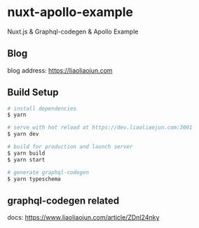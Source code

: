 # nuxt-apollo-example
Nuxt.js &amp; Graphql-codegen &amp; Apollo Example

## Blog
blog address: https://liaoliaojun.com

## Build Setup

``` bash
# install dependencies
$ yarn

# serve with hot reload at https://dev.liaoliaojun.com:3001
$ yarn dev

# build for production and launch server
$ yarn build
$ yarn start

# generate graphql-codegen
$ yarn typeschema
```

## graphql-codegen related
docs: https://www.liaoliaojun.com/article/ZDnI24nky
